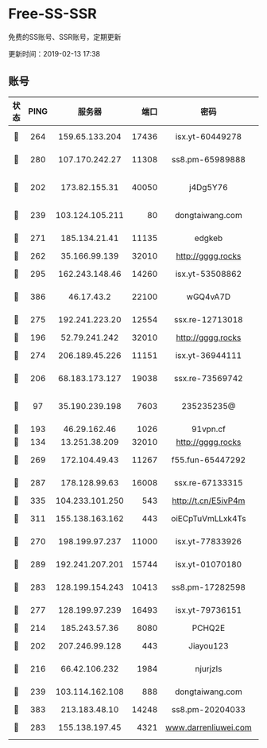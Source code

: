 # Free-SS-SSR

免费的SS账号、SSR账号，定期更新

更新时间：2019-02-13 17:38

## 账号

|状态|PING|服务器|端口|密码|加密方式|区域|VTUM|
|:----:|:----:|:-----:|-----:|:----:|:----:|:----:|:----:|
|🙂|264|159.65.133.204|17436|isx.yt-60449278|aes-256-cfb|SG|10↑/10↑/9↑/10↑|
|🙂|280|107.170.242.27|11308|ss8.pm-65989888|aes-256-cfb|US|10↑/10↑/10↑/10↑|
|🙂|202|173.82.155.31|40050|j4Dg5Y76|xchacha20-ietf-poly1305|US|9↑/10↑/10↑/10↑|
|🙂|239|103.124.105.211|80|dongtaiwang.com|aes-256-cfb|US|10↑/10↑/10↑/10↑|
|🙂|271|185.134.21.41|11135|edgkeb|aes-256-cfb|GB|10↑/10↑/10↑/10↑|
|🙂|262|35.166.99.139|32010|http://gggg.rocks|chacha20|US|10↑/10↑/10↑/10↑|
|🙂|295|162.243.148.46|14260|isx.yt-53508862|aes-256-cfb|US|10↑/10↑/10↑/10↑|
|🙂|386|46.17.43.2|22100|wGQ4vA7D|aes-256-gcm|RU|5↓/10↑/10↑/10↑|
|🙂|275|192.241.223.20|12554|ssx.re-12713018|aes-256-cfb|US|10↑/10↑/10↑/10↑|
|🙂|196|52.79.241.242|32010|http://gggg.rocks|chacha20|KR|8↑/8↑/7↑/7↑|
|🙂|274|206.189.45.226|11151|isx.yt-36944111|aes-256-cfb|SG|10↑/10↑/10↑/10↑|
|🙂|206|68.183.173.127|19038|ssx.re-73569742|aes-256-cfb|US|10↑/10↑/9↑/10↑|
|🙂|97|35.190.239.198|7603|235235235@|chacha20-ietf-poly1305|JP|5↑/8↑/10↑/10↑|
|🙂|193|46.29.162.46|1026|91vpn.cf|rc4-md5|RU|8↑/10↑/9↑/10↑|
|🙂|134|13.251.38.209|32010|http://gggg.rocks|chacha20|SG|8↑/9↑/8↑/10↑|
|🙂|269|172.104.49.43|11267|f55.fun-65447292|aes-256-cfb|SG|9↓/10↑/10↑/10↑|
|🙂|287|178.128.99.63|16008|ssx.re-67133315|aes-256-cfb|SG|10↑/10↑/10↑/10↑|
|🙂|335|104.233.101.250|543|http://t.cn/E5ivP4m|rc4-md5|CA|10↑/10↑/10↑/10↑|
|🙂|311|155.138.163.162|443|oiECpTuVmLLxk4Ts|aes-256-cfb|US|10↑/10↑/10↑/10↑|
|🙂|270|198.199.97.237|11000|isx.yt-77833926|aes-256-cfb|US|10↑/10↑/10↑/10↑|
|🙂|289|192.241.207.201|15744|isx.yt-01070180|aes-256-cfb|US|10↑/10↑/10↑/10↑|
|🙂|283|128.199.154.243|10413|ss8.pm-17282598|aes-256-cfb|SG|10↑/10↑/10↑/10↑|
|🙂|277|128.199.97.239|16493|isx.yt-79736151|aes-256-cfb|SG|10↑/10↑/10↑/10↑|
|🙂|214|185.243.57.36|8080|PCHQ2E|rc4-md5|US|10↑/10↑/10↑/10↑|
|🙂|202|207.246.99.128|443|Jiayou123|aes-256-cfb|US|10↑/10↑/10↑/10↑|
|🙂|216|66.42.106.232|1984|njurjzls|aes-256-cfb|US|10↑/10↑/10↑/10↑|
|🙂|239|103.114.162.108|888|dongtaiwang.com|aes-256-cfb|US|10↑/10↑/10↑/10↑|
|🙂|383|213.183.48.10|14248|ss8.pm-20204033|rc4-md5|RU|10↑/10↑/10↑/10↑|
|🙂|283|155.138.197.45|4321|www.darrenliuwei.com|aes-256-cfb|US|10↑/10↑/10↑/10↑|
